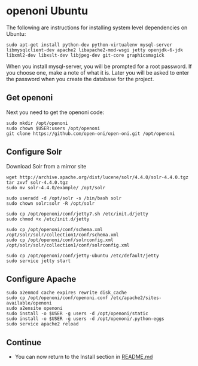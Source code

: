 openoni Ubuntu
==============

The following are instructions for installing system level dependencies on Ubuntu:

    sudo apt-get install python-dev python-virtualenv mysql-server libmysqlclient-dev apache2 libapache2-mod-wsgi jetty openjdk-6-jdk libxml2-dev libxslt-dev libjpeg-dev git-core graphicsmagick

When you install mysql-server, you will be prompted for a root password. If you choose one, make a note of what it is. Later you will be asked to enter the password when you create the database for the project.

Get openoni
-----------

Next you need to get the openoni code:

    sudo mkdir /opt/openoni
    sudo chown $USER:users /opt/openoni
    git clone https://github.com/open-oni/open-oni.git /opt/openoni

Configure Solr
--------------

Download Solr from a mirror site

    wget http://archive.apache.org/dist/lucene/solr/4.4.0/solr-4.4.0.tgz
    tar zxvf solr-4.4.0.tgz
    sudo mv solr-4.4.0/example/ /opt/solr

    sudo useradd -d /opt/solr -s /bin/bash solr
    sudo chown solr:solr -R /opt/solr
    
    sudo cp /opt/openoni/conf/jetty7.sh /etc/init.d/jetty
    sudo chmod +x /etc/init.d/jetty

    sudo cp /opt/openoni/conf/schema.xml /opt/solr/solr/collection1/conf/schema.xml
    sudo cp /opt/openoni/conf/solrconfig.xml /opt/solr/solr/collection1/conf/solrconfig.xml

    sudo cp /opt/openoni/conf/jetty-ubuntu /etc/default/jetty
    sudo service jetty start

Configure Apache
----------------

    sudo a2enmod cache expires rewrite disk_cache
    sudo cp /opt/openoni/conf/openoni.conf /etc/apache2/sites-available/openoni
    sudo a2ensite openoni
    sudo install -o $USER -g users -d /opt/openoni/static
    sudo install -o $USER -g users -d /opt/openoni/.python-eggs
    sudo service apache2 reload

Continue
--------

* You can now return to the Install section in [README.md](https://github.com/open-oni/open-oni/blob/master/README.md#install)
